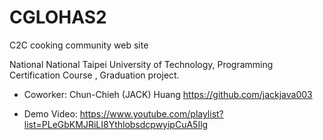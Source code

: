 # CGLOHAS2

C2C cooking community web site

National National Taipei University of Technology,
Programming Certification Course ,  Graduation project.

- Coworker: Chun-Chieh (JACK) Huang https://github.com/jackjava003

- Demo Video: https://www.youtube.com/playlist?list=PLeGbKMJRiLI8YthlobsdcpwyipCuA5Ilg


